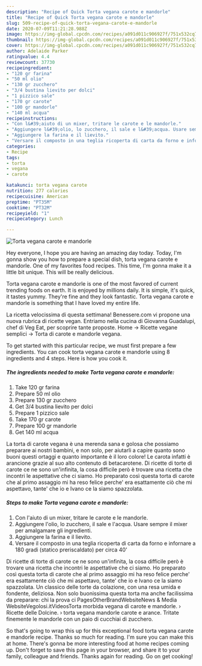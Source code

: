 ```yaml
---
description: "Recipe of Quick Torta vegana carote e mandorle"
title: "Recipe of Quick Torta vegana carote e mandorle"
slug: 509-recipe-of-quick-torta-vegana-carote-e-mandorle
date: 2020-07-09T11:21:28.988Z
image: https://img-global.cpcdn.com/recipes/a091d011c906927f/751x532cq70/torta-vegana-carote-e-mandorle-recipe-main-photo.jpg
thumbnail: https://img-global.cpcdn.com/recipes/a091d011c906927f/751x532cq70/torta-vegana-carote-e-mandorle-recipe-main-photo.jpg
cover: https://img-global.cpcdn.com/recipes/a091d011c906927f/751x532cq70/torta-vegana-carote-e-mandorle-recipe-main-photo.jpg
author: Adelaide Parker
ratingvalue: 4.4
reviewcount: 37730
recipeingredient:
- "120 gr farina"
- "50 ml olio"
- "130 gr zucchero"
- "3/4 bustina lievito per dolci"
- "1 pizzico sale"
- "170 gr carote"
- "100 gr mandorle"
- "140 ml acqua"
recipeinstructions:
- "Con l&#39;aiuto di un mixer, tritare le carote e le mandorle."
- "Aggiungere l&#39;olio, lo zucchero, il sale e l&#39;acqua. Usare sempre il mixer per amalgamare gli ingredienti."
- "Aggiungere la farina e il lievito."
- "Versare il composto in una teglia ricoperta di carta da forno e infornare a 180 gradi (statico preriscaldato) per circa 40&#39;"
categories:
- Recipe
tags:
- torta
- vegana
- carote

katakunci: torta vegana carote 
nutrition: 277 calories
recipecuisine: American
preptime: "PT35M"
cooktime: "PT32M"
recipeyield: "1"
recipecategory: Lunch

---
```



![Torta vegana carote e mandorle](https://img-global.cpcdn.com/recipes/a091d011c906927f/751x532cq70/torta-vegana-carote-e-mandorle-recipe-main-photo.jpg)

Hey everyone, I hope you are having an amazing day today. Today, I'm gonna show you how to prepare a special dish, torta vegana carote e mandorle. One of my favorites food recipes. This time, I'm gonna make it a little bit unique. This will be really delicious.

Torta vegana carote e mandorle is one of the most favored of current trending foods on earth. It is enjoyed by millions daily. It is simple, it's quick, it tastes yummy. They're fine and they look fantastic. Torta vegana carote e mandorle is something that I have loved my entire life.

La ricetta velocissima di questa settimana! Benessere.com vi propone una nuova rubrica di ricette vegan. Entriamo nella cucina di Giovanna Guadalupi, chef di Veg Eat, per scoprire tante proposte. Home → Ricette vegane semplici → Torta di carote e mandorle vegana.


To get started with this particular recipe, we must first prepare a few ingredients. You can cook torta vegana carote e mandorle using 8 ingredients and 4 steps. Here is how you cook it.

<!--inarticleads1-->

##### The ingredients needed to make Torta vegana carote e mandorle:

1. Take 120 gr farina
1. Prepare 50 ml olio
1. Prepare 130 gr zucchero
1. Get 3/4 bustina lievito per dolci
1. Prepare 1 pizzico sale
1. Take 170 gr carote
1. Prepare 100 gr mandorle
1. Get 140 ml acqua


La torta di carote vegana è una merenda sana e golosa che possiamo preparare ai nostri bambini, e non solo, per aiutarli a capire quanto sono buoni questi ortaggi e quanto importante è il loro colore! Le carota infatti è arancione grazie al suo alto contenuto di betacarotene. Di ricette di torte di carote ce ne sono un&#39;infinita, la cosa difficile però è trovare una ricetta che incontri le aspettative che ci siamo. Ho preparato così questa torta di carote che al primo assaggio mi ha reso felice perche&#39; era esattamente ciò che mi aspettavo, tante&#39; che io e Ivano ce la siamo spazzolata. 

<!--inarticleads2-->

##### Steps to make Torta vegana carote e mandorle:

1. Con l&#39;aiuto di un mixer, tritare le carote e le mandorle.
1. Aggiungere l&#39;olio, lo zucchero, il sale e l&#39;acqua. Usare sempre il mixer per amalgamare gli ingredienti.
1. Aggiungere la farina e il lievito.
1. Versare il composto in una teglia ricoperta di carta da forno e infornare a 180 gradi (statico preriscaldato) per circa 40&#39;


Di ricette di torte di carote ce ne sono un&#39;infinita, la cosa difficile però è trovare una ricetta che incontri le aspettative che ci siamo. Ho preparato così questa torta di carote che al primo assaggio mi ha reso felice perche&#39; era esattamente ciò che mi aspettavo, tante&#39; che io e Ivano ce la siamo spazzolata. Un classico delle torte da colazione, con una resa umida e fondente, deliziosa. Non solo buonissima questa torta ma anche facilissima da preparare: chi la prova ci PagesOtherBrandWebsiteNews &amp; Media WebsiteVegolosi.itVideosTorta morbida vegana di carote e mandorle. › Ricette delle Dolcine. › torta vegana mandorle carote e arance. Tritate finemente le mandorle con un paio di cucchiai di zucchero. 

So that's going to wrap this up for this exceptional food torta vegana carote e mandorle recipe. Thanks so much for reading. I'm sure you can make this at home. There's gonna be more interesting food at home recipes coming up. Don't forget to save this page in your browser, and share it to your family, colleague and friends. Thanks again for reading. Go on get cooking!
